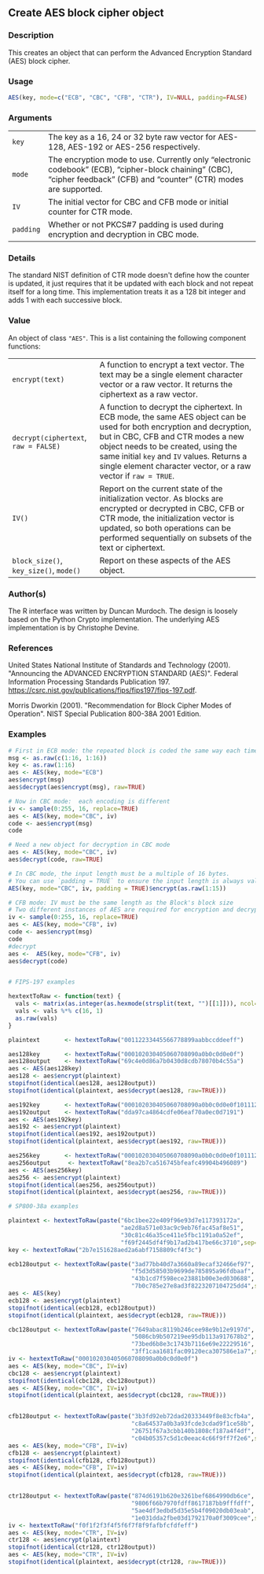 

## Create AES block cipher object

### Description

This creates an object that can perform the Advanced Encryption Standard
(AES) block cipher.

### Usage

``` R
AES(key, mode=c("ECB", "CBC", "CFB", "CTR"), IV=NULL, padding=FALSE)
```

### Arguments

|           |                                                                                                                                                                         |
|-----------|-------------------------------------------------------------------------------------------------------------------------------------------------------------------------|
| `key`     | The key as a 16, 24 or 32 byte raw vector for AES-128, AES-192 or AES-256 respectively.                                                                                 |
| `mode`    | The encryption mode to use. Currently only “electronic codebook” (ECB), “cipher-block chaining” (CBC), “cipher feedback” (CFB) and “counter” (CTR) modes are supported. |
| `IV`      | The initial vector for CBC and CFB mode or initial counter for CTR mode.                                                                                                |
| `padding` | Whether or not PKCS#7 padding is used during encryption and decryption in CBC mode.                                                                                     |

### Details

The standard NIST definition of CTR mode doesn't define how the counter
is updated, it just requires that it be updated with each block and not
repeat itself for a long time. This implementation treats it as a 128
bit integer and adds 1 with each successive block.

### Value

An object of class `"AES"`. This is a list containing the following
component functions:

|                                        |                                                                                                                                                                                                                                                                                                                  |
|----------------------------------------|------------------------------------------------------------------------------------------------------------------------------------------------------------------------------------------------------------------------------------------------------------------------------------------------------------------|
| `encrypt(text)`                        | A function to encrypt a text vector. The text may be a single element character vector or a raw vector. It returns the ciphertext as a raw vector.                                                                                                                                                               |
| `decrypt(ciphertext`, `raw = FALSE)`   | A function to decrypt the ciphertext. In ECB mode, the same AES object can be used for both encryption and decryption, but in CBC, CFB and CTR modes a new object needs to be created, using the same initial `key` and `IV` values. Returns a single element character vector, or a raw vector if `raw = TRUE`. |
| `IV()`                                 | Report on the current state of the initialization vector. As blocks are encrypted or decrypted in CBC, CFB or CTR mode, the initialization vector is updated, so both operations can be performed sequentially on subsets of the text or ciphertext.                                                             |
| `block_size()`, `key_size()`, `mode()` | Report on these aspects of the AES object.                                                                                                                                                                                                                                                                       |

### Author(s)

The R interface was written by Duncan Murdoch. The design is loosely
based on the Python Crypto implementation. The underlying AES
implementation is by Christophe Devine.

### References

United States National Institute of Standards and Technology (2001).
"Announcing the ADVANCED ENCRYPTION STANDARD (AES)". Federal Information
Processing Standards Publication 197.
<https://csrc.nist.gov/publications/fips/fips197/fips-197.pdf>.

Morris Dworkin (2001). "Recommendation for Block Cipher Modes of
Operation". NIST Special Publication 800-38A 2001 Edition.

### Examples

``` R
# First in ECB mode: the repeated block is coded the same way each time
msg <- as.raw(c(1:16, 1:16))
key <- as.raw(1:16)
aes <- AES(key, mode="ECB")
aes$encrypt(msg)
aes$decrypt(aes$encrypt(msg), raw=TRUE)

# Now in CBC mode:  each encoding is different
iv <- sample(0:255, 16, replace=TRUE)
aes <- AES(key, mode="CBC", iv)
code <- aes$encrypt(msg)
code

# Need a new object for decryption in CBC mode
aes <- AES(key, mode="CBC", iv)
aes$decrypt(code, raw=TRUE)

# In CBC mode, the input length must be a multiple of 16 bytes.
# You can use `padding = TRUE` to ensure the input length is always valid.
AES(key, mode="CBC", iv, padding = TRUE)$encrypt(as.raw(1:15))

# CFB mode: IV must be the same length as the Block's block size
# Two different instances of AES are required for encryption and decryption
iv <- sample(0:255, 16, replace=TRUE)
aes <- AES(key, mode="CFB", iv)
code <- aes$encrypt(msg)
code
#decrypt
aes <-  AES(key, mode="CFB", iv)
aes$decrypt(code)


# FIPS-197 examples

hextextToRaw <- function(text) {
  vals <- matrix(as.integer(as.hexmode(strsplit(text, "")[[1]])), ncol=2, byrow=TRUE)
  vals <- vals %*% c(16, 1)
  as.raw(vals)
}

plaintext       <- hextextToRaw("00112233445566778899aabbccddeeff")

aes128key       <- hextextToRaw("000102030405060708090a0b0c0d0e0f")
aes128output    <- hextextToRaw("69c4e0d86a7b0430d8cdb78070b4c55a")
aes <- AES(aes128key)
aes128 <- aes$encrypt(plaintext)
stopifnot(identical(aes128, aes128output))
stopifnot(identical(plaintext, aes$decrypt(aes128, raw=TRUE)))

aes192key       <- hextextToRaw("000102030405060708090a0b0c0d0e0f1011121314151617")
aes192output    <- hextextToRaw("dda97ca4864cdfe06eaf70a0ec0d7191")
aes <- AES(aes192key)
aes192 <- aes$encrypt(plaintext)
stopifnot(identical(aes192, aes192output))
stopifnot(identical(plaintext, aes$decrypt(aes192, raw=TRUE)))

aes256key       <- hextextToRaw("000102030405060708090a0b0c0d0e0f101112131415161718191a1b1c1d1e1f")
aes256output     <- hextextToRaw("8ea2b7ca516745bfeafc49904b496089")
aes <- AES(aes256key)
aes256 <- aes$encrypt(plaintext)
stopifnot(identical(aes256, aes256output))
stopifnot(identical(plaintext, aes$decrypt(aes256, raw=TRUE)))

# SP800-38a examples

plaintext <- hextextToRaw(paste("6bc1bee22e409f96e93d7e117393172a",
                                "ae2d8a571e03ac9c9eb76fac45af8e51",
                                "30c81c46a35ce411e5fbc1191a0a52ef",
                                "f69f2445df4f9b17ad2b417be66c3710",sep=""))
key <- hextextToRaw("2b7e151628aed2a6abf7158809cf4f3c")

ecb128output <- hextextToRaw(paste("3ad77bb40d7a3660a89ecaf32466ef97",
                                   "f5d3d58503b9699de785895a96fdbaaf",
                                   "43b1cd7f598ece23881b00e3ed030688",
                                   "7b0c785e27e8ad3f8223207104725dd4",sep=""))
aes <- AES(key)
ecb128 <- aes$encrypt(plaintext)
stopifnot(identical(ecb128, ecb128output))
stopifnot(identical(plaintext, aes$decrypt(ecb128, raw=TRUE)))

cbc128output <- hextextToRaw(paste("7649abac8119b246cee98e9b12e9197d",
                                   "5086cb9b507219ee95db113a917678b2",
                                   "73bed6b8e3c1743b7116e69e22229516",
                                   "3ff1caa1681fac09120eca307586e1a7",sep=""))
iv <- hextextToRaw("000102030405060708090a0b0c0d0e0f")
aes <- AES(key, mode="CBC", IV=iv)
cbc128 <- aes$encrypt(plaintext)
stopifnot(identical(cbc128, cbc128output))
aes <- AES(key, mode="CBC", IV=iv)
stopifnot(identical(plaintext, aes$decrypt(cbc128, raw=TRUE)))


cfb128output <- hextextToRaw(paste("3b3fd92eb72dad20333449f8e83cfb4a",
                                   "c8a64537a0b3a93fcde3cdad9f1ce58b",
                                   "26751f67a3cbb140b1808cf187a4f4df",
                                   "c04b05357c5d1c0eeac4c66f9ff7f2e6",sep=""))
aes <- AES(key, mode="CFB", IV=iv)
cfb128 <- aes$encrypt(plaintext)
stopifnot(identical(cfb128, cfb128output))
aes <- AES(key, mode="CFB", IV=iv)
stopifnot(identical(plaintext, aes$decrypt(cfb128, raw=TRUE)))


ctr128output <- hextextToRaw(paste("874d6191b620e3261bef6864990db6ce",
                                   "9806f66b7970fdff8617187bb9fffdff",
                                   "5ae4df3edbd5d35e5b4f09020db03eab",
                                   "1e031dda2fbe03d1792170a0f3009cee",sep=""))
iv <- hextextToRaw("f0f1f2f3f4f5f6f7f8f9fafbfcfdfeff")
aes <- AES(key, mode="CTR", IV=iv)
ctr128 <- aes$encrypt(plaintext)
stopifnot(identical(ctr128, ctr128output))
aes <- AES(key, mode="CTR", IV=iv)
stopifnot(identical(plaintext, aes$decrypt(ctr128, raw=TRUE)))
```


